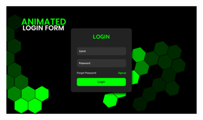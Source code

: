<img alt="Animated Login Form only css.png" src="https://github.com/animation-coding/Animated_Login_Form/blob/main/Animated%20Login%20Form%20only%20css.png?raw=true" data-hpc="true" class="Box-sc-g0xbh4-0 kzRgrI">
